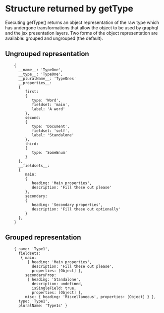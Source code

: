 # Structure returned by getType

Executing getType() returns an object representation of the raw type which has undergone transformations that allow the object to be used by graphql and the jsx presentation layers.
Two forms of the object representation are available: grouped and ungrouped (the default).

## Ungrouped representation
```
    {
      __name__: 'TypeOne',
      __type__: 'TypeOne',
      __pluralName__: 'TypeOnes'
      __properties__:
      {
         first:
         {
            type: 'Word',
            fieldset: 'main',
            label: 'A word'
         },
         second:
         {
            type: 'Document',
            fieldset: 'self',
            label: 'Standalone'
         },
         third:
         {
            type: 'SomeEnum'
         }
      },
      __fieldsets__:
      {
         main:
         {
            heading: 'Main properties',
            description: 'Fill these out please'
         },
         secondary:
         {
            heading: 'Secondary properties',
            description: 'Fill these out optionally'
         }
      },
    }
```

## Grouped representation
```
    { name: 'Type1',
      fieldsets:
       { main:
          { heading: 'Main properties',
            description: 'Fill these out please',
            properties: [Object] },
         secondaryProp:
          { heading: 'Standalone',
            description: undefined,
            isSingleField: true,
            properties: [Object] },
         misc: { heading: 'Miscellaneous', properties: [Object] } },
      type: 'Type1',
      pluralName: 'Type1s' }
```